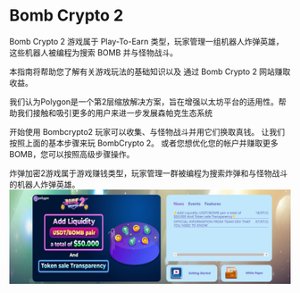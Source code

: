 # Bomb Crypto 2

<p>Bomb Crypto 2 游戏属于 Play-To-Earn 类型，玩家管理一组机器人炸弹英雄，这些机器人被编程为搜索 BOMB 并与怪物战斗。</p>
<p>本指南将帮助您了解有关游戏玩法的基础知识以及 通过 Bomb Crypto 2 网站赚取收益。</p>

我们认为Polygon是一个第2层缩放解决方案，旨在增强以太坊平台的适用性。帮助我们接触和吸引更多的用户来进一步发展森帕克生态系统

开始使用 Bombcrypto2
玩家可以收集、与怪物战斗并用它们换取真钱。
让我们按照上面的基本步骤来玩 BombCrypto 2。
或者您想优化您的帐户并赚取更多 BOMB，您可以按照高级步骤操作。

炸弹加密2游戏属于游戏赚钱类型，玩家管理一群被编程为搜索炸弹和与怪物战斗的机器人炸弹英雄。![a](a.png)
